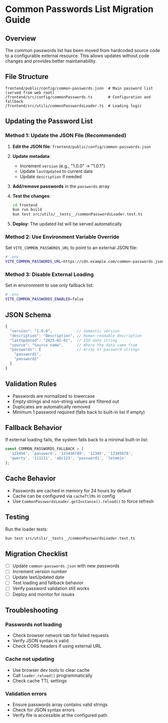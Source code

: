 # Common Passwords List Migration Guide

## Overview

The common passwords list has been moved from hardcoded source code to a configurable external resource. This allows updates without code changes and provides better maintainability.

## File Structure

```
frontend/public/config/common-passwords.json  # Main password list (served from web root)
/frontend/src/config/commonPasswords.ts       # Configuration and fallback
/frontend/src/utils/commonPasswordsLoader.ts  # Loading logic
```

## Updating the Password List

### Method 1: Update the JSON File (Recommended)

1. **Edit the JSON file**: `frontend/public/config/common-passwords.json`
2. **Update metadata**:
   - Increment `version` (e.g., "1.0.0" → "1.0.1")
   - Update `lastUpdated` to current date
   - Update `description` if needed
3. **Add/remove passwords** in the `passwords` array
4. **Test the changes**:

   ```bash
   cd frontend
   bun run build
   bun test src/utils/__tests__/commonPasswordsLoader.test.ts
   ```

5. **Deploy**: The updated list will be served automatically

### Method 2: Use Environment Variable Override

Set `VITE_COMMON_PASSWORDS_URL` to point to an external JSON file:

```bash
# .env
VITE_COMMON_PASSWORDS_URL=https://cdn.example.com/common-passwords.json
```

### Method 3: Disable External Loading

Set in environment to use only fallback list:

```bash
# .env
VITE_COMMON_PASSWORDS_ENABLED=false
```

## JSON Schema

```typescript
{
  "version": "1.0.0",           // Semantic version
  "description": "Description", // Human-readable description
  "lastUpdated": "2025-01-01",  // ISO date string
  "source": "Source name",      // Where the data came from
  "passwords": [                // Array of password strings
    "password1",
    "password2"
  ]
}
```

## Validation Rules

- Passwords are normalized to lowercase
- Empty strings and non-string values are filtered out
- Duplicates are automatically removed
- Minimum 1 password required (falls back to built-in list if empty)

## Fallback Behavior

If external loading fails, the system falls back to a minimal built-in list:

```typescript
const COMMON_PASSWORDS_FALLBACK = [
  '123456', 'password', '123456789', '12345', '12345678',
  'qwerty', '111111', 'abc123', 'password1', 'letmein'
];
```

## Cache Behavior

- Passwords are cached in memory for 24 hours by default
- Cache can be configured via `cacheTtlMs` in config
- Use `CommonPasswordsLoader.getInstance().reload()` to force refresh

## Testing

Run the loader tests:

```bash
bun test src/utils/__tests__/commonPasswordsLoader.test.ts
```

## Migration Checklist

- [ ] Update `common-passwords.json` with new passwords
- [ ] Increment version number
- [ ] Update lastUpdated date
- [ ] Test loading and fallback behavior
- [ ] Verify password validation still works
- [ ] Deploy and monitor for issues

## Troubleshooting

### Passwords not loading

- Check browser network tab for failed requests
- Verify JSON syntax is valid
- Check CORS headers if using external URL

### Cache not updating

- Use browser dev tools to clear cache
- Call `loader.reload()` programmatically
- Check cache TTL settings

### Validation errors

- Ensure passwords array contains valid strings
- Check for JSON syntax errors
- Verify file is accessible at the configured path
